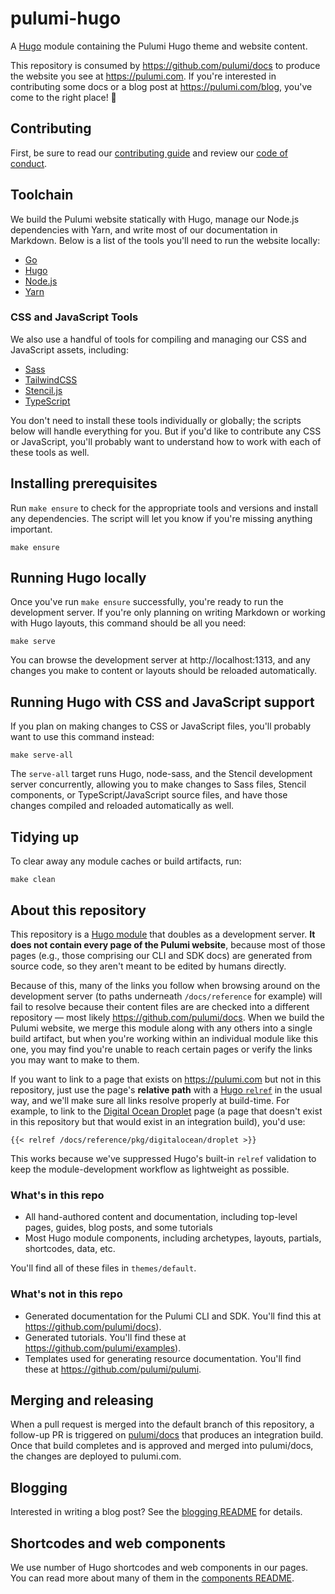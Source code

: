 # pulumi-hugo

A [Hugo](https://gohugo.io) module containing the Pulumi Hugo theme and website content.

This repository is consumed by https://github.com/pulumi/docs to produce the website you see at https://pulumi.com. If you're interested in contributing some docs or a blog post at https://pulumi.com/blog, you've come to the right place! 🙌

## Contributing

First, be sure to read our [contributing guide](CONTRIBUTING.md) and review our [code of conduct](CODE_OF_CONDUCT.md).

## Toolchain

We build the Pulumi website statically with Hugo, manage our Node.js dependencies with Yarn, and write most of our documentation in Markdown. Below is a list of the tools you'll need to run the website locally:

* [Go](https://golang.org/)
* [Hugo](https://gohugo.io)
* [Node.js](https://nodejs.org/en/)
* [Yarn](https://classic.yarnpkg.com/en/)

### CSS and JavaScript Tools

We also use a handful of tools for compiling and managing our CSS and JavaScript assets, including:

* [Sass](https://sass-lang.com/)
* [TailwindCSS](https://tailwindcss.com/)
* [Stencil.js](https://stenciljs.com/)
* [TypeScript](https://www.typescriptlang.org/)

You don't need to install these tools individually or globally; the scripts below will handle everything for you. But if you'd like to contribute any CSS or JavaScript, you'll probably want to understand how to work with each of these tools as well.

## Installing prerequisites

Run `make ensure` to check for the appropriate tools and versions and install any dependencies. The script will let you know if you're missing anything important.

```
make ensure
```

## Running Hugo locally

Once you've run `make ensure` successfully, you're ready to run the development server. If you're only planning on writing Markdown or working with Hugo layouts, this command should be all you need:

```
make serve
```

You can browse the development server at http://localhost:1313, and any changes you make to content or layouts should be reloaded automatically.

## Running Hugo with CSS and JavaScript support

If you plan on making changes to CSS or JavaScript files, you'll probably want to use this command instead:

```
make serve-all
```

The `serve-all` target runs Hugo, node-sass, and the Stencil development server concurrently, allowing you to make changes to Sass files, Stencil components, or TypeScript/JavaScript source files, and have those changes compiled and reloaded automatically as well.

## Tidying up

To clear away any module caches or build artifacts, run:

```
make clean
```

## About this repository

This repository is a [Hugo module](https://gohugo.io/hugo-modules/) that doubles as a development server. **It does not contain every page of the Pulumi website**, because most of those pages (e.g., those comprising our CLI and SDK docs) are generated from source code, so they aren't meant to be edited by humans directly.

Because of this, many of the links you follow when browsing around on the development server (to paths underneath `/docs/reference` for example) will fail to resolve because their content files are are checked into a different repository &mdash; most likely https://github.com/pulumi/docs. When we build the Pulumi website, we merge this module along with any others into a single build artifact, but when you're working within an individual module like this one, you may find you're unable to reach certain pages or verify the links you may want to make to them.

If you want to link to a page that exists on https://pulumi.com but not in this repository, just use the page's **relative path** with a [Hugo `relref`](https://gohugo.io/content-management/shortcodes/#ref-and-relref) in the usual way, and we'll make sure all links resolve properly at build-time. For example, to link to the [Digital Ocean Droplet](https://www.pulumi.com/docs/reference/pkg/digitalocean/droplet/) page (a page that doesn't exist in this repository but that would exist in an integration build), you'd use:

```
{{< relref /docs/reference/pkg/digitalocean/droplet >}}
```

This works because we've suppressed Hugo's built-in `relref` validation to keep the module-development workflow as lightweight as possible.

### What's in this repo

* All hand-authored content and documentation, including top-level pages, guides, blog posts, and some tutorials
* Most Hugo module components, including archetypes, layouts, partials, shortcodes, data, etc.

You'll find all of these files in `themes/default`.

### What's not in this repo

* Generated documentation for the Pulumi CLI and SDK. You'll find this at https://github.com/pulumi/docs).
* Generated tutorials. You'll find these at https://github.com/pulumi/examples).
* Templates used for generating resource documentation. You'll find these at https://github.com/pulumi/pulumi.

## Merging and releasing

When a pull request is merged into the default branch of this repository, a follow-up PR is triggered on [pulumi/docs](https://github.com/pulumi/docs) that produces an integration build. Once that build completes and is approved and merged into pulumi/docs, the changes are deployed to pulumi.com.

## Blogging

Interested in writing a blog post? See the [blogging README](BLOGGING.md) for details.

## Shortcodes and web components

We use number of Hugo shortcodes and web components in our pages. You can read more about many of them in the [components README](themes/default/components).
